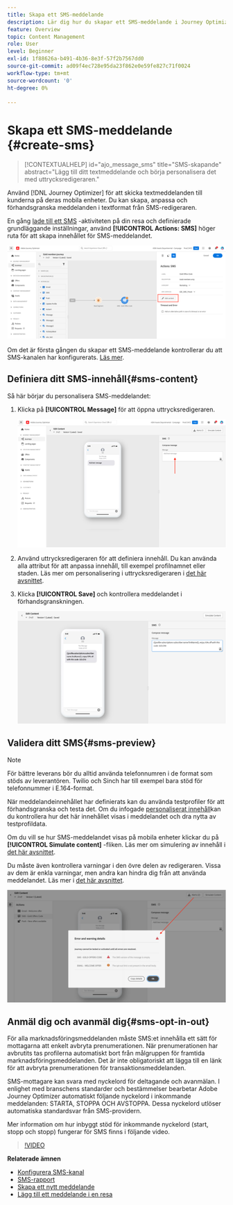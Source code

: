 ```yaml
---
title: Skapa ett SMS-meddelande
description: Lär dig hur du skapar ett SMS-meddelande i Journey Optimizer
feature: Overview
topic: Content Management
role: User
level: Beginner
exl-id: 1f88626a-b491-4b36-8e3f-57f2b7567dd0
source-git-commit: ad09f4ec728e95da23f862e0e59fe827c71f0024
workflow-type: tm+mt
source-wordcount: '0'
ht-degree: 0%

---
```


# Skapa ett SMS-meddelande {#create-sms}

>[!CONTEXTUALHELP]
>id="ajo_message_sms"
>title="SMS-skapande"
>abstract="Lägg till ditt textmeddelande och börja personalisera det med uttrycksredigeraren."

Använd [!DNL Journey Optimizer] för att skicka textmeddelanden till kunderna på deras mobila enheter. Du kan skapa, anpassa och förhandsgranska meddelanden i textformat från SMS-redigeraren.

En gång [lade till ett SMS](get-started-content.md) -aktiviteten på din resa och definierade grundläggande inställningar, använd **[!UICONTROL Actions: SMS]** höger ruta för att skapa innehållet för SMS-meddelandet.

![](assets/sms-edit-content.png)

Om det är första gången du skapar ett SMS-meddelande kontrollerar du att SMS-kanalen har konfigurerats. [Läs mer](../configuration/sms-configuration.md).

## Definiera ditt SMS-innehåll{#sms-content}

Så här börjar du personalisera SMS-meddelandet:

1. Klicka på **[!UICONTROL Message]** för att öppna uttrycksredigeraren.

   ![](assets/sms-content.png)

1. Använd uttrycksredigeraren för att definiera innehåll. Du kan använda alla attribut för att anpassa innehåll, till exempel profilnamnet eller staden. Läs mer om personalisering i uttrycksredigeraren i [det här avsnittet](../personalization/personalize.md).

1. Klicka **[!UICONTROL Save]** och kontrollera meddelandet i förhandsgranskningen.

   ![](assets/sms-content-preview.png)

## Validera ditt SMS{#sms-preview}

>[!NOTE]
>
> För bättre leverans bör du alltid använda telefonnumren i de format som stöds av leverantören. Twilio och Sinch har till exempel bara stöd för telefonnummer i E.164-format.

När meddelandeinnehållet har definierats kan du använda testprofiler för att förhandsgranska och testa det. Om du infogade [personaliserat innehåll](../personalization/personalize.md)kan du kontrollera hur det här innehållet visas i meddelandet och dra nytta av testprofildata.

Om du vill se hur SMS-meddelandet visas på mobila enheter klickar du på **[!UICONTROL Simulate content]** -fliken. Läs mer om simulering av innehåll i [det här avsnittet](../design/preview.md).

Du måste även kontrollera varningar i den övre delen av redigeraren.  Vissa av dem är enkla varningar, men andra kan hindra dig från att använda meddelandet. Läs mer i [det här avsnittet](alerts.md).

![](assets/sms-alert-button.png)


## Anmäl dig och avanmäl dig{#sms-opt-in-out}

För alla marknadsföringsmeddelanden måste SMS:et innehålla ett sätt för mottagarna att enkelt avbryta prenumerationen. När prenumerationen har avbrutits tas profilerna automatiskt bort från målgruppen för framtida marknadsföringsmeddelanden. Det är inte obligatoriskt att lägga till en länk för att avbryta prenumerationen för transaktionsmeddelanden.

SMS-mottagare kan svara med nyckelord för deltagande och avanmälan. I enlighet med branschens standarder och bestämmelser bearbetar Adobe Journey Optimizer automatiskt följande nyckelord i inkommande meddelanden: STARTA, STOPPA OCH AVSTOPPA. Dessa nyckelord utlöser automatiska standardsvar från SMS-providern.

Mer information om hur inbyggt stöd för inkommande nyckelord (start, stopp och stopp) fungerar för SMS finns i följande video.

>[!VIDEO](https://video.tv.adobe.com/v/344026?quality=12)

<!--
## How-to video

Learn how to configure, author, and include SMS messaging into your customer journeys.

>[!VIDEO](https://video.tv.adobe.com/v/344460?quality=12)
-->
**Relaterade ämnen**

* [Konfigurera SMS-kanal](../configuration/sms-configuration.md)
* [SMS-rapport](../reports/journey-global-report.md#sms-global)
* [Skapa ett nytt meddelande](get-started-content.md)
* [Lägg till ett meddelande i en resa](../building-journeys/journeys-message.md)
